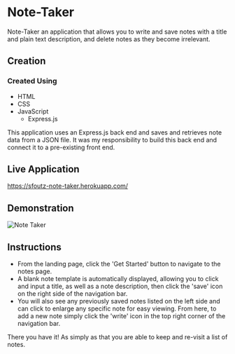 # Note-Taker #

Note-Taker an application that allows you to write and save notes with a title and plain text description, and delete notes as they become irrelevant.

## Creation ## 

### Created  Using ###
* HTML
* CSS
* JavaScript
  - Express.js

This application uses an Express.js back end and saves and retrieves note data from a JSON file. It was my responsibility to build this back end and connect it to a pre-existing front end. 


## Live Application ##

https://sfoutz-note-taker.herokuapp.com/

## Demonstration ##

![Note Taker](https://user-images.githubusercontent.com/68661461/95694515-a8ae0c00-0bef-11eb-8f21-b6df0a052333.gif)

## Instructions ##

* From the landing page, click the 'Get Started' button to navigate to the notes page. 
* A blank note template is automatically displayed, allowing you to click and input a title, as well as a note description, then click the 'save' icon on the right side of the navigation bar. 
* You will also see any previously saved notes listed on the left side and can click to enlarge any specific note for easy viewing. From here, to add a new note simply click the 'write' icon in the top right corner of the navigation bar.

There you have it! As simply as that you are able to keep and re-visit a list of notes. 

